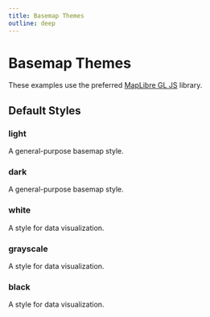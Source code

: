 ```yaml
---
title: Basemap Themes
outline: deep
---
```


<script setup>
  import MaplibreMap from '../components/MaplibreMap.vue'
</script>

# Basemap Themes

These examples use the preferred [MapLibre GL JS](/basemaps/maplibre) library.

## Default Styles

### light

A general-purpose basemap style.

<MaplibreMap theme="light"/>

### dark

A general-purpose basemap style.

<MaplibreMap theme="dark"/>

### white

A style for data visualization.

<MaplibreMap theme="white"/>

### grayscale

A style for data visualization.

<MaplibreMap theme="grayscale"/>

### black

A style for data visualization.

<MaplibreMap theme="black"/>